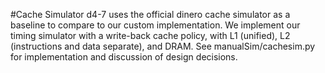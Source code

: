 #Cache Simulator
d4-7 uses the official dinero cache simulator as a baseline to compare to our custom implementation.
We implement our timing simulator with a write-back cache policy, with L1 (unified), L2 (instructions and data separate), and DRAM. 
See manualSim/cachesim.py for implementation and discussion of design decisions.
